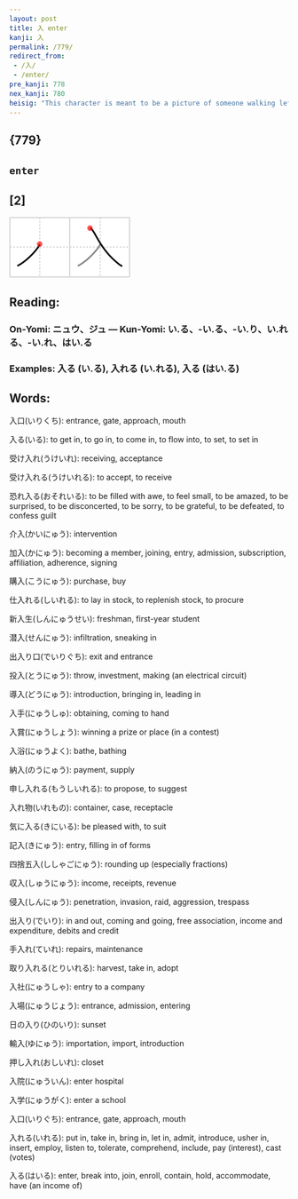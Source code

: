 ```yaml
---
layout: post
title: 入 enter
kanji: 入
permalink: /779/
redirect_from:
 - /入/
 - /enter/
pre_kanji: 778
nex_kanji: 780
heisig: "This character is meant to be a picture of someone walking leftwards, putting one leg forward in order to <b>enter</b> someplace. Since the &quot;in&quot; side of a character is the left, it should be easy to remember the writing of this character."
---
```


## {779}

## `enter`

## [2]

<div class="stroke"><img src="../images/E585A5.png" /></div>

## Reading:

### On-Yomi: ニュウ、ジュ &mdash; Kun-Yomi: い.る、-い.る、-い.り、い.れる、-い.れ、はい.る

### Examples: 入る (い.る), 入れる (い.れる), 入る (はい.る)

## Words:

入口(いりくち): entrance, gate, approach, mouth

入る(いる): to get in, to go in, to come in, to flow into, to set, to set in

受け入れ(うけいれ): receiving, acceptance

受け入れる(うけいれる): to accept, to receive

恐れ入る(おそれいる): to be filled with awe, to feel small, to be amazed, to be surprised, to be disconcerted, to be sorry, to be grateful, to be defeated, to confess guilt

介入(かいにゅう): intervention

加入(かにゅう): becoming a member, joining, entry, admission, subscription, affiliation, adherence, signing

購入(こうにゅう): purchase, buy

仕入れる(しいれる): to lay in stock, to replenish stock, to procure

新入生(しんにゅうせい): freshman, first-year student

潜入(せんにゅう): infiltration, sneaking in

出入り口(でいりぐち): exit and entrance

投入(とうにゅう): throw, investment, making (an electrical circuit)

導入(どうにゅう): introduction, bringing in, leading in

入手(にゅうしゅ): obtaining, coming to hand

入賞(にゅうしょう): winning a prize or place (in a contest)

入浴(にゅうよく): bathe, bathing

納入(のうにゅう): payment, supply

申し入れる(もうしいれる): to propose, to suggest

入れ物(いれもの): container, case, receptacle

気に入る(きにいる): be pleased with, to suit

記入(きにゅう): entry, filling in of forms

四捨五入(ししゃごにゅう): rounding up (especially fractions)

収入(しゅうにゅう): income, receipts, revenue

侵入(しんにゅう): penetration, invasion, raid, aggression, trespass

出入り(でいり): in and out, coming and going, free association, income and expenditure, debits and credit

手入れ(ていれ): repairs, maintenance

取り入れる(とりいれる): harvest, take in, adopt

入社(にゅうしゃ): entry to a company

入場(にゅうじょう): entrance, admission, entering

日の入り(ひのいり): sunset

輸入(ゆにゅう): importation, import, introduction

押し入れ(おしいれ): closet

入院(にゅういん): enter hospital

入学(にゅうがく): enter a school

入口(いりぐち): entrance, gate, approach, mouth

入れる(いれる): put in, take in, bring in, let in, admit, introduce, usher in, insert, employ, listen to, tolerate, comprehend, include, pay (interest), cast (votes)

入る(はいる): enter, break into, join, enroll, contain, hold, accommodate, have (an income of)
